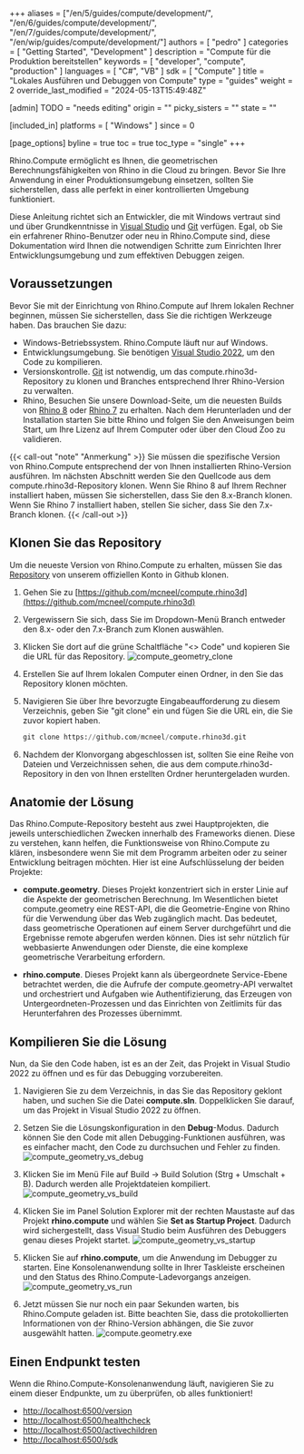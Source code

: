 +++
aliases = ["/en/5/guides/compute/development/", "/en/6/guides/compute/development/", "/en/7/guides/compute/development/", "/en/wip/guides/compute/development/"]
authors = [ "pedro" ]
categories = [ "Getting Started", "Development" ]
description = "Compute für die Produktion bereitstellen"
keywords = [ "developer", "compute", "production" ]
languages = [ "C#", "VB" ]
sdk = [ "Compute" ]
title = "Lokales Ausführen und Debuggen von Compute"
type = "guides"
weight = 2
override_last_modified = "2024-05-13T15:49:48Z"

[admin]
TODO = "needs editing"
origin = ""
picky_sisters = ""
state = ""

[included_in]
platforms = [ "Windows" ]
since = 0

[page_options]
byline = true
toc = true
toc_type = "single"
+++

Rhino.Compute ermöglicht es Ihnen, die geometrischen Berechnungsfähigkeiten von Rhino in die Cloud zu bringen. Bevor Sie Ihre Anwendung in einer Produktionsumgebung einsetzen, sollten Sie sicherstellen, dass alle perfekt in einer kontrollierten Umgebung funktioniert.

Diese Anleitung richtet sich an Entwickler, die mit Windows vertraut sind und über Grundkenntnisse in [Visual Studio](https://visualstudio.microsoft.com/downloads/) und [Git](https://git-scm.com/downloads) verfügen. Egal, ob Sie ein erfahrener Rhino-Benutzer oder neu in Rhino.Compute sind, diese Dokumentation wird Ihnen die notwendigen Schritte zum Einrichten Ihrer Entwicklungsumgebung und zum effektiven Debuggen zeigen.

## Voraussetzungen

Bevor Sie mit der Einrichtung von Rhino.Compute auf Ihrem lokalen Rechner beginnen, müssen Sie sicherstellen, dass Sie die richtigen Werkzeuge haben. Das brauchen Sie dazu:

- Windows-Betriebssystem. Rhino.Compute läuft nur auf Windows.
- Entwicklungsumgebung. Sie benötigen [Visual Studio 2022](https://visualstudio.microsoft.com/downloads/), um den Code zu kompilieren.
- Versionskontrolle. [Git](https://git-scm.com/downloads) ist notwendig, um das compute.rhino3d-Repository zu klonen und Branches entsprechend Ihrer Rhino-Version zu verwalten.
- Rhino, Besuchen Sie unsere Download-Seite, um die neuesten Builds von [Rhino 8](https://www.rhino3d.com/download/rhino-for-windows/8/latest) oder [Rhino 7](https://www.rhino3d.com/download/rhino-for-windows/7/latest) zu erhalten. Nach dem Herunterladen und der Installation starten Sie bitte Rhino und folgen Sie den Anweisungen beim Start, um Ihre Lizenz auf Ihrem Computer oder über den Cloud Zoo zu validieren.

{{< call-out "note" "Anmerkung" >}}
Sie müssen die spezifische Version von Rhino.Compute entsprechend der von Ihnen installierten Rhino-Version ausführen. Im nächsten Abschnitt werden Sie den Quellcode aus dem compute.rhino3d-Repository klonen. Wenn Sie Rhino 8 auf Ihrem Rechner installiert haben, müssen Sie sicherstellen, dass Sie den 8.x-Branch klonen. Wenn Sie Rhino 7 installiert haben, stellen Sie sicher, dass Sie den 7.x-Branch klonen.
{{< /call-out >}}

## Klonen Sie das Repository

Um die neueste Version von Rhino.Compute zu erhalten, müssen Sie das [Repository](https://github.com/mcneel/compute.rhino3d) von unserem offiziellen Konto in Github klonen.

1. Gehen Sie zu [https://github.com/mcneel/compute.rhino3d](https://github.com/mcneel/compute.rhino3d)

1. Vergewissern Sie sich, dass Sie im Dropdown-Menü Branch entweder den 8.x- oder den 7.x-Branch zum Klonen auswählen.

1. Klicken Sie dort auf die grüne Schaltfläche "<> Code" und kopieren Sie die URL für das Repository.
![compute_geometry_clone](/images/compute_geometry_clone.png)

1. Erstellen Sie auf Ihrem lokalen Computer einen Ordner, in den Sie das Repository klonen möchten.

1. Navigieren Sie über Ihre bevorzugte Eingabeaufforderung zu diesem Verzeichnis, geben Sie "git clone" ein und fügen Sie die URL ein, die Sie zuvor kopiert haben.
    ```python
    git clone https://github.com/mcneel/compute.rhino3d.git
    ```
1. Nachdem der Klonvorgang abgeschlossen ist, sollten Sie eine Reihe von Dateien und Verzeichnissen sehen, die aus dem compute.rhino3d-Repository in den von Ihnen erstellten Ordner heruntergeladen wurden.

## Anatomie der Lösung

Das Rhino.Compute-Repository besteht aus zwei Hauptprojekten, die jeweils unterschiedlichen Zwecken innerhalb des Frameworks dienen. Diese zu verstehen, kann helfen, die Funktionsweise von Rhino.Compute zu klären, insbesondere wenn Sie mit dem Programm arbeiten oder zu seiner Entwicklung beitragen möchten. Hier ist eine Aufschlüsselung der beiden Projekte:

- **compute.geometry**. Dieses Projekt konzentriert sich in erster Linie auf die Aspekte der geometrischen Berechnung. Im Wesentlichen bietet compute.geometry eine REST-API, die die Geometrie-Engine von Rhino für die Verwendung über das Web zugänglich macht. Das bedeutet, dass geometrische Operationen auf einem Server durchgeführt und die Ergebnisse remote abgerufen werden können. Dies ist sehr nützlich für webbasierte Anwendungen oder Dienste, die eine komplexe geometrische Verarbeitung erfordern.

- **rhino.compute**. Dieses Projekt kann als übergeordnete Service-Ebene betrachtet werden, die die Aufrufe der compute.geometry-API verwaltet und orchestriert und Aufgaben wie Authentifizierung, das Erzeugen von Untergeordneten-Prozessen und das Einrichten von Zeitlimits für das Herunterfahren des Prozesses übernimmt.

## Kompilieren Sie die Lösung

Nun, da Sie den Code haben, ist es an der Zeit, das Projekt in Visual Studio 2022 zu öffnen und es für das Debugging vorzubereiten.

1. Navigieren Sie zu dem Verzeichnis, in das Sie das Repository geklont haben, und suchen Sie die Datei **compute.sln**. Doppelklicken Sie darauf, um das Projekt in Visual Studio 2022 zu öffnen.

1. Setzen Sie die Lösungskonfiguration in den **Debug**-Modus. Dadurch können Sie den Code mit allen Debugging-Funktionen ausführen, was es einfacher macht, den Code zu durchsuchen und Fehler zu finden.
![compute_geometry_vs_debug](/images/compute_geometry_vs_debug.png)

1. Klicken Sie im Menü File auf Build -> Build Solution (Strg + Umschalt + B). Dadurch werden alle Projektdateien kompiliert.
![compute_geometry_vs_build](/images/compute_geometry_vs_build.png)

1. Klicken Sie im Panel Solution Explorer mit der rechten Maustaste auf das Projekt **rhino.compute** und wählen Sie **Set as Startup Project**. Dadurch wird sichergestellt, dass Visual Studio beim Ausführen des Debuggers genau dieses Projekt startet.
![compute_geometry_vs_startup](/images/compute_geometry_vs_startup.png)

1. Klicken Sie auf **rhino.compute**, um die Anwendung im Debugger zu starten. Eine Konsolenanwendung sollte in Ihrer Taskleiste erscheinen und den Status des Rhino.Compute-Ladevorgangs anzeigen.
![compute_geometry_vs_run](/images/compute_geometry_vs_run.png)

1. Jetzt müssen Sie nur noch ein paar Sekunden warten, bis Rhino.Compute geladen ist. Bitte beachten Sie, dass die protokollierten Informationen von der Rhino-Version abhängen, die Sie zuvor ausgewählt hatten.
![compute.geometry.exe](/images/compute_geometry_screenshot.png)

## Einen Endpunkt testen

Wenn die Rhino.Compute-Konsolenanwendung läuft, navigieren Sie zu einem dieser Endpunkte, um zu überprüfen, ob alles funktioniert!
- [http://localhost:6500/version](http://localhost:6500/version)
- [http://localhost:6500/healthcheck](http://localhost:6500/healthcheck)
- [http://localhost:6500/activechildren](http://localhost:6500/activechildren)
- [http://localhost:6500/sdk](http://localhost:6500/sdk)